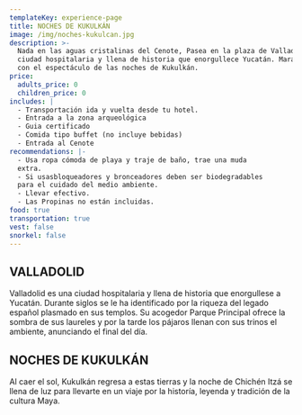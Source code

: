 ```yaml
---
templateKey: experience-page
title: NOCHES DE KUKULKÁN
image: /img/noches-kukulcan.jpg
description: >-
  Nada en las aguas cristalinas del Cenote, Pasea en la plaza de Valladolid,
  ciudad hospitalaria y llena de historia que enorgullece Yucatán. Maravillate
  con el espectáculo de las noches de Kukulkán.
price:
  adults_price: 0
  children_price: 0
includes: |
  - Transportación ida y vuelta desde tu hotel.
  - Entrada a la zona arqueológica
  - Guia certificado
  - Comida tipo buffet (no incluye bebidas)
  - Entrada al Cenote
recommendations: |-
  - Usa ropa cómoda de playa y traje de baño, trae una muda
  extra.
  - Si usasbloqueadores y bronceadores deben ser biodegradables
  para el cuidado del medio ambiente.
  - Llevar efectivo.
  - Las Propinas no están incluidas.
food: true
transportation: true
vest: false
snorkel: false
---
```

## VALLADOLID

Valladolid es una ciudad hospitalaria y llena de historia que enorgullese a Yucatán. Durante siglos se le ha identificado por la riqueza del legado español plasmado en sus templos. Su acogedor Parque Principal ofrece la sombra de sus laureles y por la tarde los pájaros llenan con sus trinos el ambiente, anunciando el final del día.



## NOCHES DE KUKULKÁN

Al caer el sol, Kukulkán regresa a estas tierras y la noche de Chichén Itzá se llena de luz para llevarte en un viaje por la historía, leyenda y tradición de la cultura Maya.